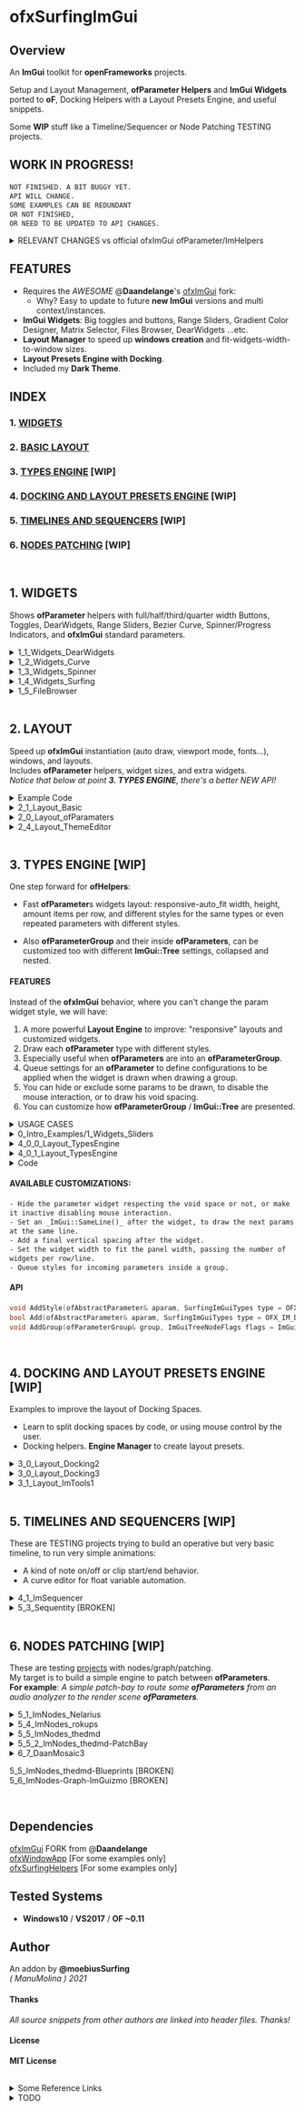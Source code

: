 ofxSurfingImGui
=============================

## Overview

An **ImGui** toolkit for **openFrameworks** projects.  

Setup and Layout Management, **ofParameter Helpers** and **ImGui Widgets** ported to **oF**, Docking Helpers with a Layout Presets Engine, and useful snippets.  

Some **WIP** stuff like a Timeline/Sequencer or Node Patching TESTING projects.   

## WORK IN PROGRESS!

```
NOT FINISHED. A BIT BUGGY YET.
API WILL CHANGE.  
SOME EXAMPLES CAN BE REDUNDANT  
OR NOT FINISHED,  
OR NEED TO BE UPDATED TO API CHANGES.
```

<details>
  <summary>RELEVANT CHANGES vs official ofxImGui ofParameter/ImHelpers</summary>
  <p>

- Simplified and improved **oF Helpers** to use **ofParameters**. 
  * _ImHelpers.h_ has been rewritten to _ofxSurfing_ImGui_ofHelpers.h_.
  * Now the _ofParameter_ widgets, _Windows_ and _Group/Trees_ are more customizable. 
  * Removed all the old internal _Windows/Tree_, _WindowOpen/Settings_ and _GetUniqueName_ methods from **ofxImGui**. 
  * Currently using a _PushId()/PopID()_ approach on each widget.  
    
- **NEW: _Layout/Styles Management_.**
- **NEW: _Docking helpers with an Engine for Layout Presets_.**
    </p>
    </details>

## FEATURES

* Requires the _AWESOME_ @**Daandelange**'s [ofxImGui](https://github.com/Daandelange/ofxImGui/) fork: 
  - Why? Easy to update to future **new ImGui** versions and multi context/instances.
* **ImGui Widgets**: Big toggles and buttons, Range Sliders, Gradient Color Designer, Matrix Selector, Files Browser, DearWidgets ...etc.
* **Layout Manager** to speed up **windows creation** and fit-widgets-width-to-window sizes.
* **Layout Presets Engine with Docking**.
* Included my **Dark Theme**.

## INDEX

### 1. [WIDGETS](#1-widgets-1)

### 2. [BASIC LAYOUT](#2-layout-1)

### 3. [TYPES ENGINE](#3-types-engine-wip-1) [WIP]

### 4. [DOCKING AND LAYOUT PRESETS ENGINE](#4-docking-and-layout-presets-engine-wip-1) [WIP]

### 5. [TIMELINES AND SEQUENCERS](#5-timelines-and-sequencers-wip-1) [WIP]

### 6. [NODES PATCHING](#6-nodes-patching-wip-1) [WIP]

<BR>

## 1. WIDGETS

Shows **ofParameter** helpers with full/half/third/quarter width Buttons, Toggles, DearWidgets, Range Sliders, Bezier Curve, Spinner/Progress Indicators, and **ofxImGui** standard parameters.  

<details>
  <summary>1_1_Widgets_DearWidgets</summary>
  <p>

Includes Range Sliders with **ofParameters**, responsive Button/Toggles and the AWESOME [DearWidgets](https://github.com/soufianekhiat/DearWidgets) from **@soufianekhiat**.  
![image](/docs/1_1_Widgets_DearWidgets.PNG?raw=true "image")  
  </p>
</details>

<details>
  <summary>1_2_Widgets_Curve</summary>
  <p>

Includes Bezier Curves and usable timed Tween/Easing functions.  
![image](/docs/1_2_Widgets_Curve.PNG?raw=true "image")  
  </p>
</details>

<details>
  <summary>1_3_Widgets_Spinner</summary>
  <p>

Includes waiting and progress spinners.  
![image](/docs/1_3_Widgets_Spinner.gif?raw=true "image")  
  </p>
</details>

<details>
  <summary>1_4_Widgets_Surfing</summary>
  <p>

Includes a **matrix button clicker selector** linked to an **ofParameter<int>** (aka preset index), small tooltips, spin clicker, and the awesome gradient engine from [@galloscript](https://twitter.com/galloscript) from his [Github Gist](https://gist.github.com/galloscript/8a5d179e432e062550972afcd1ecf112).  
![image](/docs/1_4_Widgets_Surfing.PNG?raw=true "image")  
  </p>
</details>

<details>
  <summary>1_5_FileBrowser</summary>
  <p>

![image](/docs/1_5_FileBrowser.PNG?raw=true "image")  
  </p>
</details>

<BR>

## 2. LAYOUT

Speed up **ofxImGui** instantiation (auto draw, viewport mode, fonts...), windows, and layouts.  
Includes **ofParameter** helpers, widget sizes, and extra widgets.  
_Notice that below at point **3. TYPES ENGINE**, there's a better NEW API!_ 

<details>
  <summary>Example Code</summary>
  <p>

  ![image](/docs/2_1_2_Layout_Basic.PNG?raw=true "image")  

ofApp.h

```.cpp
#include "ofxSurfingImGui.h"

ofxSurfing_ImGui_Manager guiManager;

ofParameter<bool> bGui{ "Show Gui", true };

ofParameter<bool> bEnable{ "Enable", true };
ofParameter<bool> b1{ "b1", false };
ofParameter<bool> b2{ "b2", false };
ofParameter<bool> b3{ "b3", false };
```

ofApp.cpp

```.c++
void ofApp::setup() 
{ 
    guiManager.setup(); 
    // Instantiates and configures all the required ofxImGui stuff inside:
    // Font, theme, autodraw, layout store/recall, multi context/instances, ofParams Helpers and other customizations.
}

void ofApp::draw() 
{ 
    guiManager.begin();
    if (bGui) // -> This param makes the close button functional
    {
        guiManager.beginWindow("Window", (bool *)&bGui.get(), ImGuiWindowFlags_None);
        {
            ofxImGuiSurfing::AddToggleRoundedButton(bEnable);
            if (bEnable)
            {
                // Precalculate common widgets sizes to fit current window, "to be responsive".
                float _w1 = ofxImGuiSurfing::getWidgetsWidth(1); // 1 widget full width
                float _w2 = ofxImGuiSurfing::getWidgetsWidth(2); // 2 widgets half width
                float _w3 = ofxImGuiSurfing::getWidgetsWidth(3); // 3 widgets third width
                float _w4 = ofxImGuiSurfing::getWidgetsWidth(4); // 4 widgets quarter width
                float _h = ofxImGuiSurfing::getWidgetsHeightRelative(); // one unit height relative to ImGui theme

                //-

                /* Draw RAW ImGui or SurfingWidgets with ofParameters */

                // One widget full with and theme height. The callback is handled by the param listeners.
                ofxImGuiSurfing::AddBigToggle(b1); 

                // Two widgets same line/row with the 50% of window panel width 
                if (ofxImGuiSurfing::AddBigButton(b2, _w2, _h)) {
                  /* This acts as callback. No parameter listener required. */
                }
                ImGui::SameLine();
                if (ofxImGuiSurfing::AddBigButton(b3, _w2, _h)) {

                }

                // Or using raw ImGui
                // Three widgets and fit width in one line
                if (ImGui::Button("START", ImVec2(_w3, _h))) {}
                ImGui::SameLine();
                if (ImGui::Button("STOP", ImVec2(_w3, _h))) {}
                ImGui::SameLine();
                if (ImGui::Button("REPLAY", ImVec2(_w3, _h))) {}
            }
        }
        guiManager.endWindow();
    }
    guiManager.end();
}
```
</p>
</details>

<details>
  <summary>2_1_Layout_Basic</summary>
  <p>

![image](/docs/2_1_Layout_Basic.PNG?raw=true "image")  
  </p>
</details>

<details>
  <summary>2_0_Layout_ofParamaters</summary>
  <p>

Includes **ofParameter** and **ofParameterGroup** helpers and customize how groups are presented: collapsed/expanded, hidden header, **ImGui::Tree/ImGui::TreeEx** ...etc.  
[BROKEN]  
![image](/docs/2_0_Layout_ofParamaters.gif?raw=true "image")  
  </p>
</details>

<details>
  <summary>2_4_Layout_ThemeEditor</summary>
  <p>

This is a helper for tweaking your Themes: testings sizes, layout, and colors, and alternate fonts.  

Notice that you need to export the newly modified theme code through the clipboard and paste it to a new function/theme manually.  
There's not an automatic-fully-functional, save preset/load theme designer!  
![image](/docs/2_4_Layout_ThemeEditor.PNG?raw=true "image")  
  </p>
</details>

<BR>

## 3. TYPES ENGINE [WIP]

One step forward for **ofHelpers**:  

* Fast **ofParameter**s widgets layout: responsive-auto_fit width, height, amount items per row, and different styles for the same types or even repeated parameters with different styles.  

* Also **ofParameterGroup** and their inside **ofParameters**, can be customized too with different **ImGui::Tree** settings, collapsed and nested.  

#### FEATURES

Instead of the **ofxImGui** behavior, where you can't change the param widget style, we will have:  
1. A more powerful **Layout Engine** to improve: "responsive" layouts and customized widgets.  
2. Draw each **ofParameter** type with different styles. 
3. Especially useful when **ofParameters** are into an **ofParameterGroup**.  
4. Queue settings for an **ofParameter** to define configurations to be applied when the widget is drawn when drawing a group. 
5. You can hide or exclude some params to be drawn, to disable the mouse interaction, or to draw his void spacing. 
6. You can customize how **ofParameterGroup** / **ImGui::Tree** are presented.

<details>
  <summary>USAGE CASES</summary>
  <p>

**CASE 1**:  
_Draw an **ofParameter<float>** as slider (default), drag number or/and +/- stepper box._  

**CASE 2**:  
_Draw an **ofParameter<bool>** as a check box (default), or as a big toggle button with custom dimensions._  

**CASE 3**:  
_You added an **ofParameter<bool>** inside an **ofParameterGroup**. Add a style for the type of widget. You want to customize how it will be drawn (instead of using the default style), but when the group is rendered._  
  </p>
</details>

<details>
  <summary>0_Intro_Examples/1_Widgets_Sliders</summary>
  <p>

![image](/docs/1_Widgets_Sliders.PNG?raw=true "image")  
  </p>
</details>

<details>
  <summary>4_0_0_Layout_TypesEngine</summary>
  <p>

![image](/docs/4_0_0_Layout_TypesEngine.PNG?raw=true "image")  
  </p>
</details>

<details>
  <summary>4_0_1_Layout_TypesEngine</summary>
  <p>

![image](/docs/4_0_1_Layout_TypesEngine.PNG?raw=true "image")  
  </p>
</details>

<details>
  <summary>Code</summary>
  <p>

ofApp.h

```.cpp

```

ofApp.cpp

```.cpp

```
</p>
</details>

#### AVAILABLE CUSTOMIZATIONS:

    - Hide the parameter widget respecting the void space or not, or make it inactive disabling mouse interaction.  
    - Set an _ImGui::SameLine()_ after the widget, to draw the next params at the same line.  
    - Add a final vertical spacing after the widget.  
    - Set the widget width to fit the panel width, passing the number of widgets per row/line.  
    - Queue styles for incoming parameters inside a group.  

#### API

```c++
void AddStyle(ofAbstractParameter& aparam, SurfingImGuiTypes type = OFX_IM_DEFAULT, bool bSameLine = false, int amtPerRow = 1, int spacing = -1);
bool Add(ofAbstractParameter& aparam, SurfingImGuiTypes type = OFX_IM_DEFAULT, bool bSameLine = false, int amtPerRow = 1, int spacing = -1);
void AddGroup(ofParameterGroup& group, ImGuiTreeNodeFlags flags = ImGuiTreeNodeFlags_None, SurfingImGuiTypesGroups typeGroup = OFX_IM_GROUP_DEFAULT);
```

<BR>

## 4. DOCKING AND LAYOUT PRESETS ENGINE [WIP]

Examples to improve the layout of Docking Spaces. 

* Learn to split docking spaces by code, or using mouse control by the user.
* Docking helpers. **Engine Manager** to create layout presets.
<details>
  <summary>3_0_Layout_Docking2</summary>
  <p>

#### LAYOUT PRESETS ENGINE

* Fast adding of windows to the **Gui Manager**.
* Auto populates **Control Panels** to handle layout presets.
* Cute workflow for Management.
* You can add extra parameters to the presets too. 

![image](/docs/3_0_Layout_Docking2.gif?raw=true "gif")  
  </p>
</details>

<details>
  <summary>3_0_Layout_Docking3</summary>
  <p>

This example shows how to populate many ImGui windows from different scopes on the same viewport.  
Uses different approaches: from ofApp, from an add-on/class, or with Surfing Layout tools as guiManager.  
Also useful to check viewport modes, docking merging windows or autodraw modes.  

![image](/docs/3_0_Layout_Docking3.PNG?raw=true "png")  
  </p>
</details>

<details>
  <summary>3_1_Layout_ImTools1</summary>
  <p>

Uses [ImTools](https://github.com/aiekick/ImTools) from **@aiekick**: "_ It's a class for manage docking panes in an easy way, display (panes, menu, pane dialog), load/save, auto layout, etc..._". **WIP** porting to use into my oF projects.  

An alternative to my Docking Layout Engine but without presets and with more development required.  
Nice to learn about ImGui Docking.  

![image](/docs/3_1_Layout_ImTools1.PNG?raw=true "image")  
  </p>
</details>

<BR>

## 5. TIMELINES AND SEQUENCERS [WIP]

These are TESTING projects trying to build an operative but very basic timeline, to run very simple animations:  

* A kind of note on/off or clip start/end behavior.
* A curve editor for float variable automation. 

<details>
  <summary>4_1_ImSequencer</summary>
  <p>

Using [ImGuizmo](https://github.com/CedricGuillemet/ImGuizmo)  
Still very raw yet, not functional: I need to [finish](https://github.com/CedricGuillemet/ImGuizmo/issues/185) the engine to read the values when frames are playing.  
![image](/docs/4_1_ImSequencer.PNG?raw=true "image")  
  </p>
</details>

<details>
  <summary>5_3_Sequentity [BROKEN]</summary>
  <p>
  
Using [Sequentity](https://github.com/alanjfs/sequentity). It's being hard to port because of some dependencies...
  </p>
</details>

<BR>

## 6. NODES PATCHING [WIP]

These are testing [projects](https://github.com/ocornut/imgui/issues/306) with nodes/graph/patching.  
My target is to build a simple engine to patch between **ofParameters**.  
**For example**: _A simple patch-bay to route some **ofParameters** from an audio analyzer to the render scene **ofParameters**._   

<details>
  <summary>5_1_ImNodes_Nelarius</summary>
  <p>

Using [Nelarius/imnodes](https://github.com/Nelarius/imnodes)  
![image](/docs/5_1_ImNodes_Nelarius.PNG?raw=true "image")  
  </p>
</details>

<details>
  <summary>5_4_ImNodes_rokups</summary>
  <p>

Using [rokups/ImNodes](https://github.com/rokups/ImNodes)  
![image](/docs/5_4_ImNodes_rokups.PNG?raw=true "image")  
  </p>
</details>

<details>
  <summary>5_5_ImNodes_thedmd</summary>
  <p>

Using [thedmd/imgui-node-editor](https://github.com/thedmd/imgui-node-editor)  
![image](/docs/5_5_ImNodes_thedmd.PNG?raw=true "image")  
  </p>
</details>

<details>
  <summary>5_5_2_ImNodes_thedmd-PatchBay</summary>
  <p>

[**WIP**] Using [ofxPatchbayParams](https://github.com/moebiussurfing/ofxPatchbayParams)  
![image](/docs/5_5_2_ImNodes_thedmd-PatchBay.PNG?raw=true "image")  
  </p>
</details>

<details>
  <summary>6_7_DaanMosaic3</summary>
  <p>

Example code by [@Daandelange](https://github.com/Daandelange). Using [ofxVisualProgramming stuff](https://github.com/d3cod3/ofxVisualProgramming)  
![image](/docs/6_7_DaanMosaic3.PNG?raw=true "image")  
  </p>
</details>

5_5_ImNodes_thedmd-Blueprints [BROKEN]  
5_6_ImNodes-Graph-ImGuizmo [BROKEN]  

<BR>

## Dependencies
[ofxImGui](https://github.com/Daandelange/ofxImGui/) FORK from @**Daandelange**  
[ofxWindowApp](https://github.com/moebiussurfing/ofxWindowApp) [For some examples only]  
[ofxSurfingHelpers](https://github.com/moebiussurfing/ofxSurfingHelpers) [For some examples only]  

## Tested Systems
- **Windows10** / **VS2017** / **OF ~0.11**

## Author
An addon by **@moebiusSurfing**  
*( ManuMolina ) 2021*  

#### Thanks
_All source snippets from other authors are linked into header files. Thanks!_

#### License
**MIT License**

<BR>

<details>
  <summary>Some Reference Links</summary>
  <p>

https://github.com/HankiDesign/awesome-dear-imgui -> Collected widgets  
https://github.com/soufianekhiat/DearWidgets -> Cute widgets already included  
https://github.com/yumataesu/ImGui_Widgets -> oF ready widgets  
https://github.com/aiekick/ImTools/tree/main/LayoutManager  
https://github.com/Organic-Code/ImTerm -> Interesting terminal to look into  
https://github.com/d3cod3/ofxVisualProgramming -> oF node patched system  
https://github.com/d3cod3/Mosaic -> oF node patched system  
https://github.com/mnesarco/imgui_sugar/blob/main/imgui_sugar.hpp -> macros  
https://github.com/njazz/AutomationCurveEditor  
https://github.com/leiradel/ImGuiAl  

  </p>
</details>

<details>
  <summary>TODO</summary>
  <p>

* Fix Bugs on all the ofParameter Helpers/Styles/Docking sections.
* Create some selected examples to simplify learning.
* Add more ImGui raw widgets/add-ons with examples.
* Convert some widgets to ofParameters.
  </p>
</details>
